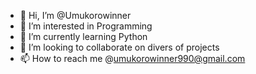 - 👋 Hi, I’m @Umukorowinner
- 👀 I’m interested in Programming
- 🌱 I’m currently learning Python
- 💞️ I’m looking to collaborate on divers of projects
- 📫 How to reach me @umukorowinner990@gmail.com

<!---
Umukorowinner/Umukorowinner is a ✨ special ✨ repository because its `README.md` (this file) appears on your GitHub profile.
You can click the Preview link to take a look at your changes.
--->
